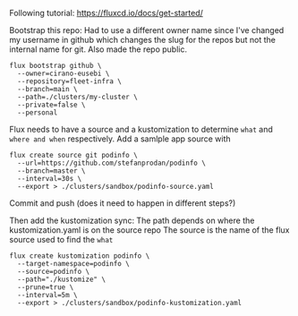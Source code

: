 Following tutorial: https://fluxcd.io/docs/get-started/

Bootstrap this repo:
Had to use a different owner name since I've changed my username in github which changes the slug for the repos but not the internal name for git.
Also made the repo public.

```
flux bootstrap github \
  --owner=cirano-eusebi \
  --repository=fleet-infra \
  --branch=main \
  --path=./clusters/my-cluster \
  --private=false \
  --personal
```


Flux needs to have a source and a kustomization to determine `what` and `where and when` respectively.
Add a samlple app source with
```
flux create source git podinfo \
  --url=https://github.com/stefanprodan/podinfo \
  --branch=master \
  --interval=30s \
  --export > ./clusters/sandbox/podinfo-source.yaml
```
Commit and push (does it need to happen in different steps?)

Then add the kustomization sync:
The path depends on where the kustomization.yaml is on the source repo
The source is the name of the flux source used to find the `what`

```
flux create kustomization podinfo \
  --target-namespace=podinfo \
  --source=podinfo \
  --path="./kustomize" \
  --prune=true \
  --interval=5m \
  --export > ./clusters/sandbox/podinfo-kustomization.yaml
```
